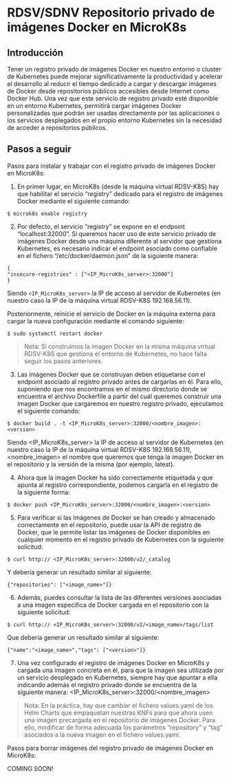 # RDSV/SDNV Repositorio privado de imágenes Docker en MicroK8s

## Introducción

Tener un registro privado de imágenes Docker en nuestro entorno o cluster de
Kubernetes puede mejorar significativamente la productividad y acelerar el
desarrollo al reducir el tiempo dedicado a cargar y descargar imágenes de Docker
desde repositorios públicos accesibles desde Internet como Docker Hub. Una vez
que este servicio de registro privado esté disponible en un entorno Kubernetes,
permitirá cargar imágenes Docker personalizadas que podrán ser usadas
directamente por las aplicaciones o los servicios desplegados en el propio
entorno Kubernetes sin la necesidad de acceder a repositorios públicos.

## Pasos a seguir

Pasos para instalar y trabajar con el registro privado de imágenes Docker en
MicroK8s:

1.	En primer lugar, en MicroK8s (desde la máquina virtual RDSV-K8S) hay que
habilitar el servicio “registry” dedicado para el registro de imágenes Docker
mediante el siguiente comando:

```
$ microk8s enable registry
```

2.	Por defecto, el servicio “registry” se expone en el endpoint
“localhost:32000”. Si queremos hacer uso de este servicio privado de imágenes
Docker desde una máquina diferente al servidor que gestiona Kubernetes, es
necesario indicar el endpoint asociado como confiable en el fichero
“/etc/docker/daemon.json” de la siguiente manera:

```
{
"insecure-registries" : ["<IP_MicroK8s_server>:32000"]
}
```

Siendo `<IP_MicroK8s_server>` la IP de acceso al servidor de Kubernetes (en
nuestro caso la IP de la máquina virtual RDSV-K8S 192.168.56.11).

Posteriormente, reinicie el servicio de Docker en la máquina externa para cargar
la nueva configuración mediante el comando siguiente:

```
$ sudo systemctl restart docker
```

>Nota: Si construimos la imagen Docker en la misma máquina virtual RDSV-K8S que
>gestiona el entorno de Kubernetes, no hace falta seguir los pasos anteriores.

3.	Las imágenes Docker que se construyan deben etiquetarse con el endpoint
asociado al registro privado antes de cargarlas en él. Para ello, suponiendo que
nos encontramos en el mismo directorio donde se encuentra el archivo Dockerfile
a partir del cuál queremos construir una imagen Docker que cargaremos en nuestro
registro privado, ejecutamos el siguiente comando:

```
$ docker build . -t <IP_MicroK8s_server>:32000/<nombre_imagen>:<version>
```

Siendo <IP_MicroK8s_server> la IP de acceso al servidor de Kubernetes (en
nuestro caso la IP de la máquina virtual RDSV-K8S 192.168.56.11),
<nombre_imagen> el nombre que queremos que tenga la imagen Docker en el
repositorio y <version> la versión de la misma (por ejemplo, latest).

4.	Ahora que la imagen Docker ha sido correctamente etiquetada y que apunta al
registro correspondiente, podemos cargarla en el registro de la siguiente forma:

```
$ docker push <IP_MicroK8s_server>:32000/<nombre_imagen>:<version>
```

5.	Para verificar si las imágenes de Docker se han creado y almacenado
correctamente en el repositorio, puede usar la API de registro de Docker, que le
permite listar las imágenes de Docker disponibles en cualquier momento en el
registro privado de Kubernetes con la siguiente solicitud:

```
$ curl http:// <IP_MicroK8s_server>:32000/v2/_catalog
```

Y debería generar un resultado similar al siguiente:

```
{"repositories": ["<image_name>"]}
```

6.	Además, puedes consultar la lista de las diferentes versiones asociadas a
una imagen específica de Docker cargada en el repositorio con la siguiente
solicitud:

```
$ curl http:// <IP_MicroK8s_server>:32000/v2/<image_name>/tags/list
```

Que debería generar un resultado similar al siguiente:

```
{"name":"<image_name>","tags": ["<version>"]}
```

7.	Una vez configurado el registro de imágenes Docker en MicroK8s y cargada una
imagen concreta en él, para que la imagen sea utilizada por un servicio
desplegado en Kubernetes, siempre hay que apuntar a ella indicando además el
registro privado donde se encuentra de la siguiente manera:
<IP_MicroK8s_server>:32000/<nombre_imagen>

>Nota: En la práctica, hay que cambiar el fichero values.yaml de los Helm Charts
>que empaquetan nuestras KNFs para que ahora usen una imagen precargada en el
>repositorio de imágenes Docker. Para ello, modificar de forma adecuada los
>parámetros “repository” y “tag” asociados a la nueva imagen en el fichero
>values.yaml.


Pasos para borrar imágenes del registro privado de imágenes Docker en MicroK8s: 

COMING SOON!








